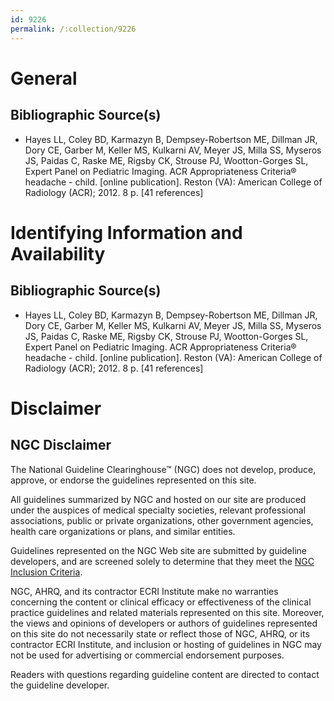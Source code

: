 ```yaml
---
id: 9226
permalink: /:collection/9226
---
```


# General

## Bibliographic Source(s)

- Hayes LL, Coley BD, Karmazyn B, Dempsey-Robertson ME, Dillman JR, Dory CE, Garber M, Keller MS, Kulkarni AV, Meyer JS, Milla SS, Myseros JS, Paidas C, Raske ME, Rigsby CK, Strouse PJ, Wootton-Gorges SL, Expert Panel on Pediatric Imaging. ACR Appropriateness Criteria® headache - child. [online publication]. Reston (VA): American College of Radiology (ACR); 2012. 8 p. [41 references]

# Identifying Information and Availability

## Bibliographic Source(s)

- Hayes LL, Coley BD, Karmazyn B, Dempsey-Robertson ME, Dillman JR, Dory CE, Garber M, Keller MS, Kulkarni AV, Meyer JS, Milla SS, Myseros JS, Paidas C, Raske ME, Rigsby CK, Strouse PJ, Wootton-Gorges SL, Expert Panel on Pediatric Imaging. ACR Appropriateness Criteria® headache - child. [online publication]. Reston (VA): American College of Radiology (ACR); 2012. 8 p. [41 references]

# Disclaimer

## NGC Disclaimer

The National Guideline Clearinghouse™ (NGC) does not develop, produce, approve, or endorse the guidelines represented on this site.

All guidelines summarized by NGC and hosted on our site are produced under the auspices of medical specialty societies, relevant professional associations, public or private organizations, other government agencies, health care organizations or plans, and similar entities.

Guidelines represented on the NGC Web site are submitted by guideline developers, and are screened solely to determine that they meet the [NGC Inclusion Criteria](/help-and-about/summaries/inclusion-criteria).

NGC, AHRQ, and its contractor ECRI Institute make no warranties concerning the content or clinical efficacy or effectiveness of the clinical practice guidelines and related materials represented on this site. Moreover, the views and opinions of developers or authors of guidelines represented on this site do not necessarily state or reflect those of NGC, AHRQ, or its contractor ECRI Institute, and inclusion or hosting of guidelines in NGC may not be used for advertising or commercial endorsement purposes.

Readers with questions regarding guideline content are directed to contact the guideline developer.

